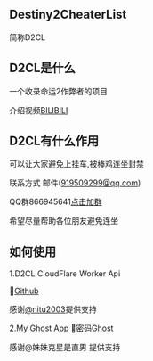 ## Destiny2CheaterList
简称D2CL

## D2CL是什么
一个收录命运2作弊者的项目

介绍视频[BILIBILI](https://www.bilibili.com/video/BV13M4y1T7DW)

## D2CL有什么作用
可以让大家避免上挂车,被棒鸡连坐封禁

联系方式
邮件(919509299@qq.com)

QQ群866945641[点击加群](https://jq.qq.com/?_wv=1027&k=wm9lYa8v)

希望尽量帮助各位朋友避免连坐

## 如何使用

1.D2CL CloudFlare Worker Api

🔗[Github](https://github.com/nitu2003/cloudflare-d2cl-api)

感谢[@nitu2003](https://github.com/nitu2003)提供支持

2.My Ghost App
🔗[密码Ghost](https://www.lanzoui.com/b04zdlyqj)

感谢@妹妹克星是直男 提供支持
